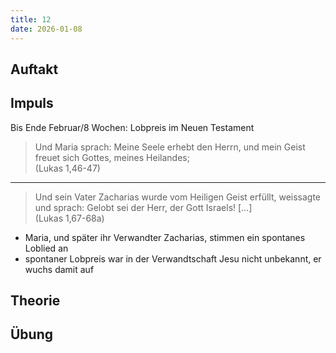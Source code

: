 ```yaml
---
title: 12
date: 2026-01-08
---
```


## Auftakt

## Impuls

Bis Ende Februar/8 Wochen: Lobpreis im Neuen Testament

> Und Maria sprach: Meine Seele erhebt den Herrn, und mein Geist freuet sich Gottes, meines Heilandes;  
> (Lukas 1,46-47)

---

> Und sein Vater Zacharias wurde vom Heiligen Geist erfüllt, weissagte und sprach: Gelobt sei der Herr, der Gott Israels! […]  
> (Lukas 1,67-68a)

- Maria, und später ihr Verwandter Zacharias, stimmen ein spontanes Loblied an
- spontaner Lobpreis war in der Verwandtschaft Jesu nicht unbekannt, er wuchs damit auf

## Theorie

## Übung
